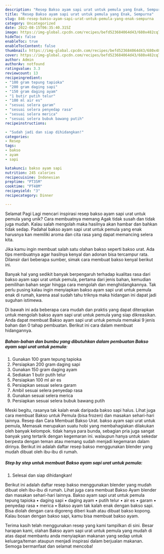 ```yaml
---
description: "Resep Bakso ayam sapi urat untuk pemula yang Enak, Sempurna"
title: "Resep Bakso ayam sapi urat untuk pemula yang Enak, Sempurna"
slug: 846-resep-bakso-ayam-sapi-urat-untuk-pemula-yang-enak-sempurna
category: Uncategorized
date: 2022-08-15T06:35:40.315Z
image: https://img-global.cpcdn.com/recipes/befd523684064d43/680x482cq70/bakso-ayam-sapi-urat-untuk-pemula-foto-resep-utama.jpg
hideToc: false
enableToc: true
enableTocContent: false
thumbnail: https://img-global.cpcdn.com/recipes/befd523684064d43/680x482cq70/bakso-ayam-sapi-urat-untuk-pemula-foto-resep-utama.jpg
cover: https://img-global.cpcdn.com/recipes/befd523684064d43/680x482cq70/bakso-ayam-sapi-urat-untuk-pemula-foto-resep-utama.jpg
author: Admin
authorAv: notfound
ratingvalue: 3.3
reviewcount: 13
recipeingredient:
- "100 gram tepung tapioka"
- "200 gram daging sapi"
- "150 gram daging ayam"
- "1 butir putih telur"
- "100 ml air es"
- "sesuai selera garam"
- "sesuai selera penyedap rasa"
- "sesuai selera merica"
- "sesuai selera bubuk bawang putih"
recipeinstructions:

- "Sudah jadi dan siap dihidangkan!"
categories:
- Resep
tags:
- bakso
- ayam
- sapi

katakunci: bakso ayam sapi 
nutrition: 245 calories
recipecuisine: Indonesian
preptime: "PT35M"
cooktime: "PT48M"
recipeyield: "3"
recipecategory: Dinner

---
```



Selamat Pagi Lagi mencari inspirasi resep bakso ayam sapi urat untuk pemula yang unik? Cara membuatnya memang Agak tidak susah dan tidak juga mudah. Kalau salah mengolah maka hasilnya akan hambar dan bahkan tidak sedap. Padahal bakso ayam sapi urat untuk pemula yang enak harusnya kan memiliki aroma dan cita rasa yang dapat memancing selera kita.


Jika kamu ingin membuat salah satu olahan bakso seperti bakso urat. Ada tips membuatnya agar hasilnya kenyal dan adonan bisa tercampur rata. Dilansir dari beberapa sumber, simak cara membuat bakso kenyal berikut ini.

Banyak hal yang sedikit banyak berpengaruh terhadap kualitas rasa dari bakso ayam sapi urat untuk pemula, pertama dari jenis bahan, kemudian pemilihan bahan segar hingga cara mengolah dan menghidangkannya. Tak perlu pusing kalau ingin menyiapkan bakso ayam sapi urat untuk pemula enak di rumah, karena asal sudah tahu triknya maka hidangan ini dapat jadi suguhan istimewa.


Di bawah ini ada beberapa cara mudah dan praktis yang dapat diterapkan untuk mengolah bakso ayam sapi urat untuk pemula yang siap dikreasikan. Anda dapat membuat Bakso ayam sapi urat untuk pemula memakai 9 jenis bahan dan 0 tahap pembuatan. Berikut ini cara dalam membuat hidangannya.

<!--inarticleads1-->

##### Bahan-bahan dan bumbu yang dibutuhkan dalam pembuatan Bakso ayam sapi urat untuk pemula:

1. Gunakan 100 gram tepung tapioka
1. Persiapkan 200 gram daging sapi
1. Gunakan 150 gram daging ayam
1. Sediakan 1 butir putih telur
1. Persiapkan 100 ml air es
1. Persiapkan sesuai selera garam
1. Ambil sesuai selera penyedap rasa
1. Gunakan sesuai selera merica
1. Persiapkan sesuai selera bubuk bawang putih


Meski begitu, rasanya tak kalah enak daripada bakso sapi halus. Lihat juga cara membuat Bakso untuk Pemula (bisa frozen) dan masakan sehari-hari lainnya. Resep dan Cara Membuat Bakso Urat. bakso ayam sapi urat untuk pemula, Memasak merupakan suatu hobi yang membahagiakan dilakukan oleh banyak kelompok. tidak hanya para bunda, sebagian pria juga sangat banyak yang tertarik dengan kegemaran ini. walaupun hanya untuk sekedar berpesta dengan teman atau memang sudah menjadi kegemaran dalam dirinya. Berikut ini adalah daftar resep bakso menggunakan blender yang mudah dibuat oleh ibu-ibu di rumah. 

<!--inarticleads2-->

##### Step by step untuk membuat Bakso ayam sapi urat untuk pemula:


1. Selesai dan siap dihidangkan!

Berikut ini adalah daftar resep bakso menggunakan blender yang mudah dibuat oleh ibu-ibu di rumah. Lihat juga cara membuat Bakso Ayam blender dan masakan sehari-hari lainnya. Bakso ayam sapi urat untuk pemula tepung tapioka • daging sapi • daging ayam • putih telur • air es • garam • penyedap rasa • merica • Bakso ayam tak kalah enak dengan bakso sapi. Bisa diolah dengan cara digoreng diberi kuah atau dibuat bakso kopong. Kalau bosan dengan bakso sapi, kamu bisa membuat bakso ayam. 

Terima kasih telah menggunakan resep yang kami tampilkan di sini. Besar harapan kami, olahan Bakso ayam sapi urat untuk pemula yang mudah di atas dapat membantu anda menyiapkan makanan yang sedap untuk keluarga/teman ataupun menjadi inspirasi dalam berjualan makanan. Semoga bermanfaat dan selamat mencoba!
